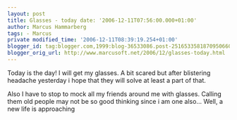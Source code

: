 ```yaml
---
layout: post
title: Glasses - today date: '2006-12-11T07:56:00.000+01:00'
author: Marcus Hammarberg
tags: - Marcus
private modified_time: '2006-12-11T08:39:19.254+01:00'
blogger_id: tag:blogger.com,1999:blog-36533086.post-2516533581870950660
blogger_orig_url: http://www.marcusoft.net/2006/12/glasses-today.html
---
```


Today is the day! I will get my glasses. A bit scared but after
blistering headache yesterday i hope that they will solve at least a
part of that.

Also I have to stop to mock all my friends around me with glasses.
Calling them old people may not be so good thinking since i am one
also... Well, a new life is approaching
